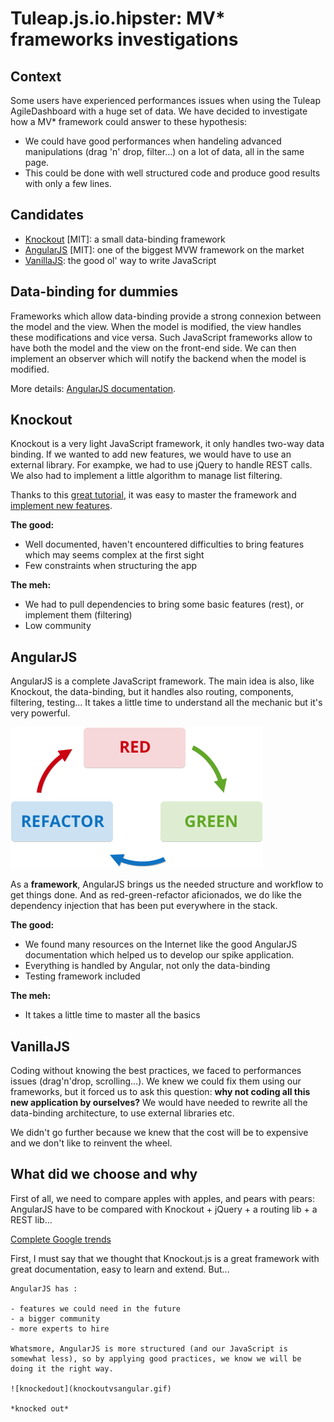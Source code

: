 Tuleap.js.io.hipster: MV* frameworks investigations
====================================================


Context
-------
Some users have experienced performances issues when using the Tuleap AgileDashboard with a huge set of data. We have decided to investigate how a MV* framework could answer to these hypothesis:
    
* We could have good performances when handeling advanced manipulations (drag 'n' drop, filter...) on a lot of data, all in the same page.
* This could be done with well structured code and produce good results with only a few lines.


Candidates
----------
- [Knockout](http://Knockoutjs.com/) [MIT]: a small data-binding framework
- [AngularJS](https://angularjs.org/) [MIT]: one of the biggest MVW framework on the market
- [VanillaJS](http://vanilla-js.com/): the good ol' way to write JavaScript


Data-binding for dummies
------------------------
Frameworks which allow data-binding provide a strong connexion between the model and the view. When the model is modified, the view handles these modifications and vice versa. Such JavaScript frameworks allow to have both the model and the view on the front-end side. We can then implement an observer which will notify the backend when the model is modified.
    
More details: [AngularJS documentation](https://docs.angularjs.org/guide/databinding).


Knockout
--------
Knockout is a very light JavaScript framework, it only handles two-way data binding. If we wanted to add new features, we would have to use an external library. For exampke, we had to use jQuery to handle REST calls. We also had to implement a little algorithm to manage list filtering.

Thanks to this [great tutorial](http://learn.Knockoutjs.com/#/?tutorial=intro), it was easy to master the framework and [implement new features](http://Knockoutjs.com/documentation/custom-bindings.html).
    
**The good:**
   
* Well documented, haven't encountered difficulties to bring features which may seems complex at the first sight
* Few constraints when structuring the app
   
**The meh:**
  
* We had to pull dependencies to bring some basic features (rest), or implement them (filtering)
* Low community


AngularJS
---------
AngularJS is a complete JavaScript framework. The main idea is also, like Knockout, the data-binding, but it handles also routing, components, filtering, testing... It takes a little time to understand all the mechanic but it's very powerful.

![red-green-refacto](red-green-refacto.png)

As a **framework**, AngularJS brings us the needed structure and workflow to get things done. And as red-green-refactor aficionados, we do like the dependency injection that has been put everywhere in the stack.

**The good:**

* We found many resources on the Internet like the good AngularJS documentation which helped us to develop our spike application.
* Everything is handled by Angular, not only the data-binding
* Testing framework included


**The meh:**

* It takes a little time to master all the basics


VanillaJS
---------
Coding without knowing the best practices, we faced to performances issues (drag'n'drop, scrolling...). We knew we could fix them using our frameworks, but it forced us to ask this question: **why not coding all this new application by ourselves?** We would have needed to rewrite all the data-binding architecture, to use external libraries etc.

We didn't go further because we knew that the cost will be to expensive and we don't like to reinvent the wheel.


What did we choose and why
--------------------------
First of all, we need to compare apples with apples, and pears with pears: AngularJS have to be compared with Knockout + jQuery + a routing lib + a REST lib...

<script type="text/javascript" src="//www.google.com/trends/embed.js?hl=fr&q=angularjs+%2B+angular.js,+knockoutjs+%2B+knockout.js&cmpt=q&content=1&cid=TIMESERIES_GRAPH_0&export=5&w=600&h=330"></script>
[Complete Google trends](http://www.google.com/trends/explore#q=angularjs%20%2B%20angular.js%2C%20knockoutjs%20%2B%20knockout.js&cmpt=q)


First, I must say that we thought that Knockout.js is a great framework with great documentation, easy to learn and extend. But...
    
    AngularJS has :
    
    - features we could need in the future
    - a bigger community
    - more experts to hire
    
    Whatsmore, AngularJS is more structured (and our JavaScript is somewhat less), so by applying good practices, we know we will be doing it the right way.
    
    ![knockedout](knockoutvsangular.gif)
    
    *knocked out*


